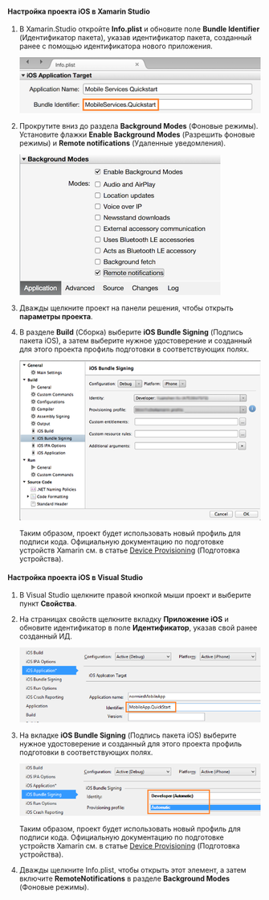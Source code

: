#### <a name="configure-the-ios-project-in-xamarin-studio"></a>Настройка проекта iOS в Xamarin Studio
1. В Xamarin.Studio откройте **Info.plist** и обновите поле **Bundle Identifier** (Идентификатор пакета), указав идентификатор пакета, созданный ранее с помощью идентификатора нового приложения.

    ![](./media/app-service-mobile-xamarin-ios-configure-project/mobile-services-ios-push-21.png)
2. Прокрутите вниз до раздела **Background Modes** (Фоновые режимы). Установите флажки **Enable Background Modes** (Разрешить фоновые режимы) и **Remote notifications** (Удаленные уведомления).

    ![](./media/app-service-mobile-xamarin-ios-configure-project/mobile-services-ios-push-22.png)
3. Дважды щелкните проект на панели решения, чтобы открыть **параметры проекта**.
4. В разделе **Build** (Сборка) выберите **iOS Bundle Signing** (Подпись пакета iOS), а затем выберите нужное удостоверение и созданный для этого проекта профиль подготовки в соответствующих полях.

   ![](./media/app-service-mobile-xamarin-ios-configure-project/mobile-services-ios-push-20.png)

   Таким образом, проект будет использовать новый профиль для подписи кода. Официальную документацию по подготовке устройств Xamarin см. в статье [Device Provisioning] (Подготовка устройства).

#### <a name="configure-the-ios-project-in-visual-studio"></a>Настройка проекта iOS в Visual Studio
1. В Visual Studio щелкните правой кнопкой мыши проект и выберите пункт **Свойства**.
2. На страницах свойств щелкните вкладку **Приложение iOS** и обновите идентификатор в поле **Идентификатор**, указав свой ранее созданный ИД.

    ![](./media/app-service-mobile-xamarin-ios-configure-project/mobile-services-ios-push-23.png)
3. На вкладке **iOS Bundle Signing** (Подпись пакета iOS) выберите нужное удостоверение и созданный для этого проекта профиль подготовки в соответствующих полях.

    ![](./media/app-service-mobile-xamarin-ios-configure-project/mobile-services-ios-push-24.png)

    Таким образом, проект будет использовать новый профиль для подписи кода. Официальную документацию по подготовке устройств Xamarin см. в статье [Device Provisioning] (Подготовка устройства).
4. Дважды щелкните Info.plist, чтобы открыть этот элемент, а затем включите **RemoteNotifications** в разделе **Background Modes** (Фоновые режимы).

[Device Provisioning]: http://developer.xamarin.com/guides/ios/getting_started/installation/device_provisioning/ (Подготовка устройства)


<!--HONumber=Dec16_HO2-->


